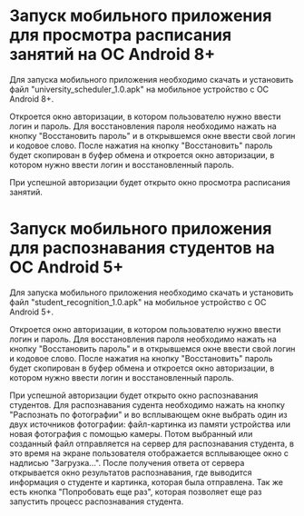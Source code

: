 # Запуск мобильного приложения для просмотра расписания занятий на ОС Android 8+

Для запуска мобильного приложения необходимо скачать и установить файл "university_scheduler_1.0.apk" на мобильное устройство с ОС Android 8+.

Откроется окно авторизации, в котором пользователю нужно ввести логин и пароль. Для восстановления пароля необходимо нажать на кнопку "Восстановить пароль" и в открывшемся окне ввести свой логин и кодовое слово. После нажатия на кнопку "Восстановить" пароль будет скопирован в буфер обмена и откроется окно авторизации, в котором нужно ввести логин и восстановленный пароль.

При успешной авторизации будет открыто окно просмотра расписания занятий.

# Запуск мобильного приложения для распознавания студентов на ОС Android 5+

Для запуска мобильного приложения необходимо скачать и установить файл "student_recognition_1.0.apk" на мобильное устройство с ОС Android 5+.

Откроется окно авторизации, в котором пользователю нужно ввести логин и пароль. Для восстановления пароля необходимо нажать на кнопку "Восстановить пароль" и в открывшемся окне ввести свой логин и кодовое слово. После нажатия на кнопку "Восстановить" пароль будет скопирован в буфер обмена и откроется окно авторизации, в котором нужно ввести логин и восстановленный пароль.

При успешной авторизации будет открыто окно распознавания студентов. Для распознавания судента необходимо нажать на кнопку "Распознать по фотографии" и во всплывающем окне выбрать один из двух источников фотографии: файл-картинка из памяти устройства или новая фотография с помощью камеры. Потом выбранный или созданный файл отправляется на сервер для распознавания студента, в это время на экране пользователя отображается всплывающее окно с надписью "Загрузка...". После получения ответа от сервера открывается окно результатов распознавания, где выводится информация о студенте и картинка, которая была отправлена. Так же есть кнопка "Попробовать еще раз", которая позволяет еще раз запустить процесс распознавания студента.